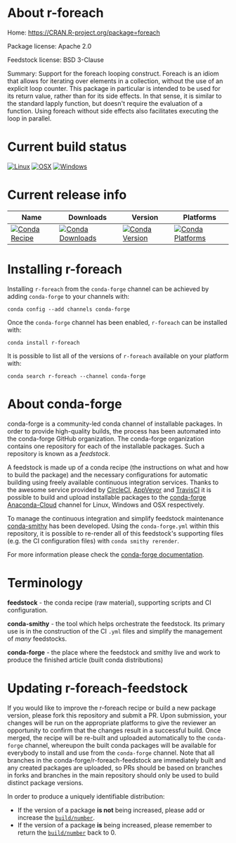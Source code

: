 About r-foreach
===============

Home: https://CRAN.R-project.org/package=foreach

Package license: Apache 2.0

Feedstock license: BSD 3-Clause

Summary: Support for the foreach looping construct.  Foreach is an idiom that allows for iterating over elements in a collection, without the use of an explicit loop counter.  This package in particular is intended to be used for its return value, rather than for its side effects.  In that sense, it is similar to the standard lapply function, but doesn't require the evaluation of a function.  Using foreach without side effects also facilitates executing the loop in parallel.



Current build status
====================

[![Linux](https://img.shields.io/circleci/project/github/conda-forge/r-foreach-feedstock/master.svg?label=Linux)](https://circleci.com/gh/conda-forge/r-foreach-feedstock)
[![OSX](https://img.shields.io/travis/conda-forge/r-foreach-feedstock/master.svg?label=macOS)](https://travis-ci.org/conda-forge/r-foreach-feedstock)
[![Windows](https://img.shields.io/appveyor/ci/conda-forge/r-foreach-feedstock/master.svg?label=Windows)](https://ci.appveyor.com/project/conda-forge/r-foreach-feedstock/branch/master)

Current release info
====================

| Name | Downloads | Version | Platforms |
| --- | --- | --- | --- |
| [![Conda Recipe](https://img.shields.io/badge/recipe-r--foreach-green.svg)](https://anaconda.org/conda-forge/r-foreach) | [![Conda Downloads](https://img.shields.io/conda/dn/conda-forge/r-foreach.svg)](https://anaconda.org/conda-forge/r-foreach) | [![Conda Version](https://img.shields.io/conda/vn/conda-forge/r-foreach.svg)](https://anaconda.org/conda-forge/r-foreach) | [![Conda Platforms](https://img.shields.io/conda/pn/conda-forge/r-foreach.svg)](https://anaconda.org/conda-forge/r-foreach) |

Installing r-foreach
====================

Installing `r-foreach` from the `conda-forge` channel can be achieved by adding `conda-forge` to your channels with:

```
conda config --add channels conda-forge
```

Once the `conda-forge` channel has been enabled, `r-foreach` can be installed with:

```
conda install r-foreach
```

It is possible to list all of the versions of `r-foreach` available on your platform with:

```
conda search r-foreach --channel conda-forge
```


About conda-forge
=================

conda-forge is a community-led conda channel of installable packages.
In order to provide high-quality builds, the process has been automated into the
conda-forge GitHub organization. The conda-forge organization contains one repository
for each of the installable packages. Such a repository is known as a *feedstock*.

A feedstock is made up of a conda recipe (the instructions on what and how to build
the package) and the necessary configurations for automatic building using freely
available continuous integration services. Thanks to the awesome service provided by
[CircleCI](https://circleci.com/), [AppVeyor](https://www.appveyor.com/)
and [TravisCI](https://travis-ci.org/) it is possible to build and upload installable
packages to the [conda-forge](https://anaconda.org/conda-forge)
[Anaconda-Cloud](https://anaconda.org/) channel for Linux, Windows and OSX respectively.

To manage the continuous integration and simplify feedstock maintenance
[conda-smithy](https://github.com/conda-forge/conda-smithy) has been developed.
Using the ``conda-forge.yml`` within this repository, it is possible to re-render all of
this feedstock's supporting files (e.g. the CI configuration files) with ``conda smithy rerender``.

For more information please check the [conda-forge documentation](https://conda-forge.org/docs/).

Terminology
===========

**feedstock** - the conda recipe (raw material), supporting scripts and CI configuration.

**conda-smithy** - the tool which helps orchestrate the feedstock.
                   Its primary use is in the construction of the CI ``.yml`` files
                   and simplify the management of *many* feedstocks.

**conda-forge** - the place where the feedstock and smithy live and work to
                  produce the finished article (built conda distributions)


Updating r-foreach-feedstock
============================

If you would like to improve the r-foreach recipe or build a new
package version, please fork this repository and submit a PR. Upon submission,
your changes will be run on the appropriate platforms to give the reviewer an
opportunity to confirm that the changes result in a successful build. Once
merged, the recipe will be re-built and uploaded automatically to the
`conda-forge` channel, whereupon the built conda packages will be available for
everybody to install and use from the `conda-forge` channel.
Note that all branches in the conda-forge/r-foreach-feedstock are
immediately built and any created packages are uploaded, so PRs should be based
on branches in forks and branches in the main repository should only be used to
build distinct package versions.

In order to produce a uniquely identifiable distribution:
 * If the version of a package **is not** being increased, please add or increase
   the [``build/number``](https://conda.io/docs/user-guide/tasks/build-packages/define-metadata.html#build-number-and-string).
 * If the version of a package **is** being increased, please remember to return
   the [``build/number``](https://conda.io/docs/user-guide/tasks/build-packages/define-metadata.html#build-number-and-string)
   back to 0.
